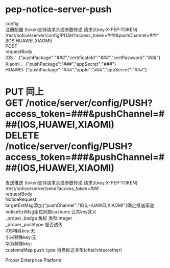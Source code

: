 pep-notice-server-push
======================

config  
注册配置 (token支持请求头或参数传递 请求头key:X-PEP-TOKEN)   
/rest/notice/server/config/PUSH?access_token=###&pushChannel=###(IOS,HUAWEI,XIAOMI)    
POST  
requestBody  
IOS： {"pushPackage":"###","certificateId":"###","certPassword":"*###*"}  
Xiaomi： {"pushPackage":"###","appSecret":"###"}  
HUAWEI: {"pushPackage":"###","appId":"###","appSecret":"*###*"}  

PUT  同上  
GET  /notice/server/config/PUSH?access_token=###&pushChannel=###(IOS,HUAWEI,XIAOMI)  
DELETE  /notice/server/config/PUSH?access_token=###&pushChannel=###(IOS,HUAWEI,XIAOMI)  
==================================================================================================  

发送推送 (token支持请求头或参数传递 请求头key:X-PEP-TOKEN)  
/rest/notice/server/send?access_token=###  
requestBody  
NoticeRequest  
targetExtMsg添加{"pushChannel":"IOS,HUAWEI,XIAOMI"}确定推送渠道  
noticeExtMsg定位同原customs 
公共key含义  
_proper_badge 角标 类型Integer  
_proper_pushtype 是否透传  
IOS特殊key:无      
小米特殊key:无      
华为特殊key:  
customsMap
push_type 消息推送类型(chat/video/other)  

Proper Enterprise Platform
